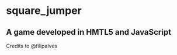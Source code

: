 # square_jumper
A game developed in HMTL5 and JavaScript
----------------------------------
Credits to @filipalves
